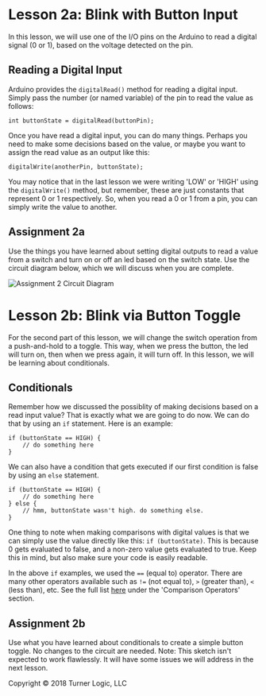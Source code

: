 # Lesson 2a: Blink with Button Input

In this lesson, we will use one of the I/O pins on the Arduino to read a digital signal (0 or 1), based on the voltage detected on the pin.

## Reading a Digital Input

Arduino provides the ```digitalRead()``` method for reading a digital input. Simply pass the number (or named variable) of the pin to read the value as follows:

```int buttonState = digitalRead(buttonPin);```

Once you have read a digital input, you can do many things. Perhaps you need to make some decisions based on the value, or maybe you want to assign the read value as an output like this:

```digitalWrite(anotherPin, buttonState);```

You may notice that in the last lesson we were writing 'LOW' or 'HIGH' using the ```digitalWrite()``` method, but remember, these are just constants that represent 0 or 1 respectively. So, when you read a 0 or 1 from a pin, you can simply write the value to another.

## Assignment 2a

Use the things you have learned about setting digital outputs to read a value from a switch and turn on or off an led based on the switch state. Use the circuit diagram below, which we will discuss when you are complete.

![Assignment 2 Circuit Diagram](2_blink_button_bb.png)


# Lesson 2b: Blink via Button Toggle

For the second part of this lesson, we will change the switch operation from a push-and-hold to a toggle. This way, when we press the button, the led will turn on, then when we press again, it will turn off. In this lesson, we will be learning about conditionals.

## Conditionals

Remember how we discussed the possiblity of making decisions based on a read input value? That is exactly what we are going to do now. We can do that by using an ```if``` statement. Here is an example:

```
if (buttonState == HIGH) {
	// do something here
}
```

We can also have a condition that gets executed if our first condition is false by using an ```else``` statement.

```
if (buttonState == HIGH) {
	// do something here
} else {
	// hmm, buttonState wasn't high. do something else.
}
```

One thing to note when making comparisons with digital values is that we can simply use the value directly like this: ```if (buttonState)```. This is because 0 gets evaluated to false, and a non-zero value gets evaluated to true. Keep this in mind, but also make sure your code is easily readable.

In the above ```if``` examples, we used the ```==``` (equal to) operator. There are many other operators available such as ```!=``` (not equal to), ```>``` (greater than), ```<``` (less than), etc. See the full list [here](http://arduino.cc/en/Reference/HomePage) under the 'Comparison Operators' section.

## Assignment 2b

Use what you have learned about conditionals to create a simple button toggle. No changes to the circuit are needed. Note: This sketch isn't expected to work flawlessly. It will have some issues we will address in the next lesson.


Copyright © 2018 Turner Logic, LLC